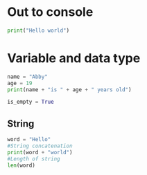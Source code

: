 # Out to console
``` Python
print("Hello world")
```

# Variable and data type
``` Python
name = "Abby"
age = 19
print(name + "is " + age + " years old")

is_empty = True
```
## String
``` Python
word = "Hello"
#String concatenation
print(word + "world")
#Length of string
len(word)
```

